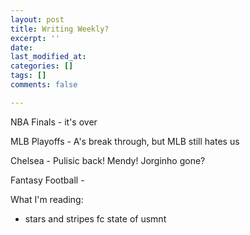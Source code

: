 ```yaml
---
layout: post
title: Writing Weekly?
excerpt: ''
date: 
last_modified_at: 
categories: []
tags: []
comments: false

---
```

NBA Finals - it's over

MLB Playoffs - A's break through, but MLB still hates us

Chelsea - Pulisic back! Mendy! Jorginho gone?

Fantasy Football - 

What I'm reading:

* stars and stripes fc state of usmnt